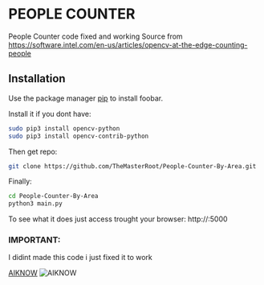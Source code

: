 # PEOPLE COUNTER

People Counter code fixed and working 
Source from https://software.intel.com/en-us/articles/opencv-at-the-edge-counting-people

## Installation

Use the package manager [pip](https://pip.pypa.io/en/stable/) to install foobar.

Install it if you dont have:
```bash
sudo pip3 install opencv-python
sudo pip3 install opencv-contrib-python
```

Then get repo:
```bash
git clone https://github.com/TheMasterRoot/People-Counter-By-Area.git
```

Finally:
```bash
cd People-Counter-By-Area
python3 main.py
```

To see what it does just access trought your browser:
http://<HOST IP>:5000


### IMPORTANT:
I didint made this code 
i just fixed it to work

[AIKNOW](https://aiknow.ai/)
![AIKNOW](https://aiknow.ai/logo.svg)